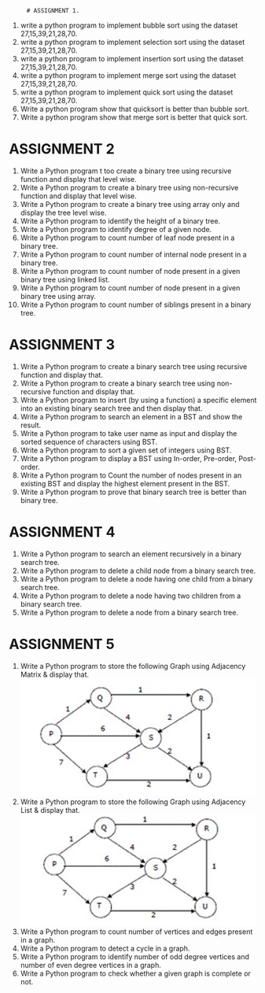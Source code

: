          # ASSIGNMENT 1.   
 
1. write a python program to implement bubble sort using the dataset 27,15,39,21,28,70.
2. write a python program to implement selection sort using the dataset 27,15,39,21,28,70.
3. write a python program to implement insertion sort using the dataset 27,15,39,21,28,70.
4. write a python program to implement merge sort using the dataset 27,15,39,21,28,70.
5. write a python program to implement quick sort using the dataset 27,15,39,21,28,70.
6. Write a python program show that quicksort is better than bubble sort.
7. Write a python program show that merge sort is better that quick sort.

# ASSIGNMENT 2
1.	Write a Python program t too create a binary tree using recursive function and display that level wise. 
2.	Write a Python program to create a binary tree using non-recursive function and display that level wise. 
3.	Write a Python program to create a binary tree using array only and display the tree level wise. 
4.	Write a Python program to identify the height of a binary tree. 
5.	Write a Python program to identify degree of a given node. 
6.	Write a Python program to count number of leaf node present in a binary tree. 
7.	Write a Python program to count number of internal node present in a binary tree. 
8.	Write a Python program to count number of node present in a given binary tree using linked list. 
9.	Write a Python program to count number of node present in a given binary tree using array. 
10.	Write a Python program to count number of siblings present in a binary tree.  
 
 
# ASSIGNMENT 3
1.	Write a  Python program to create a binary search tree using recursive function and display that. 
2.	Write a Python program to create a binary search tree using non-recursive function and display that. 
3.	Write a Python program to insert (by using a function) a specific element into an existing binary search tree and then display that. 
4.	Write a Python program to search an element in a BST and show the result. 
5.	Write a Python program to take user name as input and display the sorted sequence of characters using BST. 
6.	Write a Python program to sort a given set of integers using BST. 
7.	Write a Python program to display a BST using In-order, Pre-order, Post-order. 
8.	Write a Python program to Count the number of nodes present in an existing BST and display the highest element present in the BST. 
9.	Write a Python program to prove that binary search tree is better than binary tree.  
 
# ASSIGNMENT 4
1.	Write a Python program to search an element recursively in a binary search tree. 
2.	Write a Python program to delete a child node from a binary search tree. 
3.	Write a Python program to delete a node having one child from a binary search tree. 
4.	Write a Python program to delete a node having two children from a binary search tree. 
5.	Write a Python program to delete a node from a binary search tree. 

# ASSIGNMENT  5
1.	Write a Python program to store the following Graph using Adjacency Matrix & display that. 
    ![alt text](image-1.png)
2.	Write a Python program to store the following Graph using Adjacency List & display that. 
        ![alt text](image.png)
3.	Write a Python program to count number of vertices and edges present in a graph. 
4.	Write a Python program to detect a cycle in a graph. 
5.	Write a Python program to identify number of odd degree vertices and number of even degree vertices in a graph. 
6.	Write a Python program to check whether a given graph is complete or not. 
